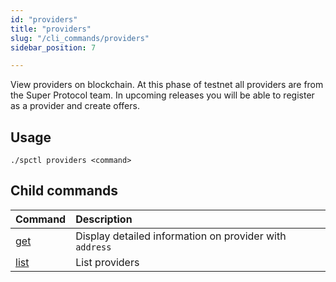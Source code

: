 ```yaml
---
id: "providers"
title: "providers"
slug: "/cli_commands/providers"
sidebar_position: 7

---
```


View providers on blockchain. At this phase of testnet all providers are from the Super Protocol team. In upcoming releases you will be able to register as a provider and create offers. 

## Usage

```
./spctl providers <command>
```

## Child commands

|**Command**|**Description**|
| :- | :- |
|[get](/developers/cli_commands/providers/get)|Display detailed information on provider with `address`|
|[list](/developers/cli_commands/providers/list)|List providers|